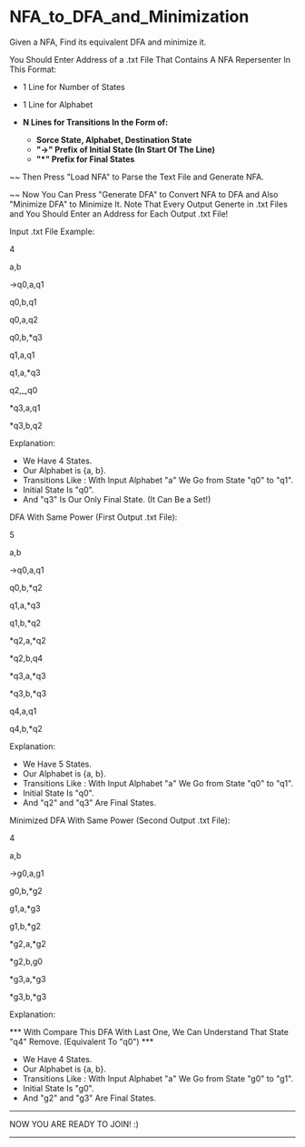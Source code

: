 # NFA_to_DFA_and_Minimization
Given a NFA, Find its equivalent DFA and minimize it.

You Should Enter Address of a .txt File That Contains A NFA Repersenter In This Format:

- 1 Line for Number of States
- 1 Line for Alphabet
- <B> N Lines for Transitions In the Form of:

    + Sorce State, Alphabet, Destination State
    + "->" Prefix of Initial State (In Start Of The Line)
    + "*" Prefix for Final States
</B>

~~ Then Press "Load NFA" to Parse the Text File and Generate NFA.

~~ Now You Can Press "Generate DFA" to Convert NFA to DFA and Also "Minimize DFA" to Minimize It. Note That Every Output Generte in .txt Files and You Should Enter an Address for Each Output .txt File!


Input .txt File Example:

4

a,b

->q0,a,q1

q0,b,q1

q0,a,q2

q0,b,*q3

q1,a,q1

q1,a,*q3

q2,_,q0

*q3,a,q1

*q3,b,q2


Explanation: 

+ We Have 4 States.
+ Our Alphabet is {a, b}.
+ Transitions Like : With Input Alphabet "a" We Go from State "q0" to "q1".
+ Initial State Is "q0".
+ And "q3" Is Our Only Final State. (It Can Be a Set!)


DFA With Same Power (First Output .txt File):

5

a,b

->q0,a,q1

q0,b,*q2

q1,a,*q3

q1,b,*q2

*q2,a,*q2

*q2,b,q4

*q3,a,*q3

*q3,b,*q3

q4,a,q1

q4,b,*q2

Explanation: 

+ We Have 5 States.
+ Our Alphabet is {a, b}.
+ Transitions Like : With Input Alphabet "a" We Go from State "q0" to "q1".
+ Initial State Is "q0".
+ And "q2" and "q3" Are Final States.


Minimized DFA With Same Power (Second Output .txt File):

4

a,b

->g0,a,g1

g0,b,*g2

g1,a,*g3

g1,b,*g2

*g2,a,*g2

*g2,b,g0

*g3,a,*g3

*g3,b,*g3

Explanation: 

*** With Compare This DFA With Last One, We Can Understand That State "q4" Remove. (Equivalent To "q0") ***
+ We Have 4 States.
+ Our Alphabet is {a, b}.
+ Transitions Like : With Input Alphabet "a" We Go from State "g0" to "g1".
+ Initial State Is "g0".
+ And "g2" and "g3" Are Final States.

*****************************
NOW YOU ARE READY TO JOIN! :)
*****************************
